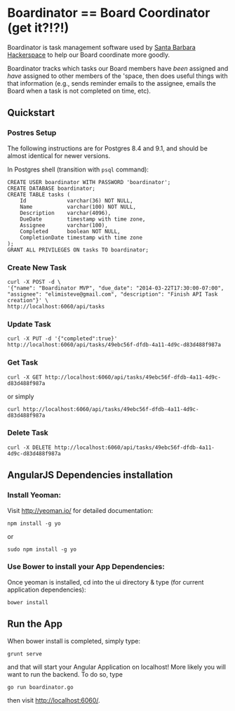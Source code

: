 # Boardinator == Board Coordinator (get it?!?!)

Boardinator is task management software used by [Santa Barbara
Hackerspace](http://sbhackerspace.com) to help our Board coordinate
more goodly.

Boardinator tracks which tasks our Board members have _been_ assigned
and _have_ assigned to other members of the 'space, then does useful
things with that information (e.g., sends reminder emails to the
assignee, emails the Board when a task is not completed on time, etc).


## Quickstart

### Postres Setup

The following instructions are for Postgres 8.4 and 9.1, and should be
almost identical for newer versions.

In Postgres shell (transition with `psql` command):

```
CREATE USER boardinator WITH PASSWORD 'boardinator';
CREATE DATABASE boardinator;
CREATE TABLE tasks (
    Id             varchar(36) NOT NULL,
    Name           varchar(100) NOT NULL,
    Description    varchar(4096),
    DueDate        timestamp with time zone,
    Assignee       varchar(100),
    Completed      boolean NOT NULL,
    CompletionDate timestamp with time zone
);
GRANT ALL PRIVILEGES ON tasks TO boardinator;
```


### Create New Task

```
curl -X POST -d \
'{"name": "Boardinator MVP", "due_date": "2014-03-22T17:30:00-07:00", "assignee": "elimisteve@gmail.com", "description": "Finish API Task creation"}' \
http://localhost:6060/api/tasks
```


### Update Task

`curl -X PUT -d '{"completed":true}' http://localhost:6060/api/tasks/49ebc56f-dfdb-4a11-4d9c-d83d488f987a`


### Get Task

`curl -X GET http://localhost:6060/api/tasks/49ebc56f-dfdb-4a11-4d9c-d83d488f987a`

or simply

`curl http://localhost:6060/api/tasks/49ebc56f-dfdb-4a11-4d9c-d83d488f987a`


### Delete Task

`curl -X DELETE http://localhost:6060/api/tasks/49ebc56f-dfdb-4a11-4d9c-d83d488f987a`


## AngularJS Dependencies installation

### Install Yeoman:

Visit http://yeoman.io/ for detailed documentation:

`npm install -g yo`

or

`sudo npm install -g yo`


### Use Bower to install your App Dependencies:

Once yeoman is installed, cd into the ui directory & type (for current
application dependencies):

`bower install` 


## Run the App

When bower install is completed, simply type:

`grunt serve`

and that will start your Angular Application on localhost!  More
likely you will want to run the backend.  To do so, type

`go run boardinator.go`

then visit <http://localhost:6060/>.
